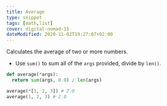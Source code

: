 ```yaml
---
title: Average
type: snippet
tags: [math,list]
cover: digital-nomad-15
dateModified: 2020-11-02T19:27:07+02:00
---
```


Calculates the average of two or more numbers.

- Use `sum()` to sum all of the `args` provided, divide by `len()`.

```py
def average(*args):
  return sum(args, 0.0) / len(args)
```

```py
average(*[1, 2, 3]) # 2.0
average(1, 2, 3) # 2.0
```
